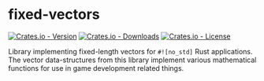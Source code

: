 # **fixed-vectors**

[![Crates.io - Version](https://img.shields.io/crates/v/fixed-vectors?color=orange&style=for-the-badge)](https://crates.io/crates/fixed-vectors/)
[![Crates.io - Downloads](https://img.shields.io/crates/d/fixed-vectors?style=for-the-badge)](https://crates.io/crates/fixed-vectors/)
[![Crates.io - License](https://img.shields.io/crates/l/fixed-vectors?style=for-the-badge)](https://crates.io/crates/fixed-vectors/)

Library implementing fixed-length vectors for `#![no_std]` Rust applications.
The vector data-structures from this library implement various mathematical functions for use in game development related things.
